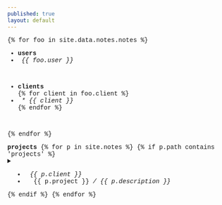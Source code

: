 ```yaml
---
published: true
layout: default
---
```

 
<div style="font-family: courier new" class="col12 pad1">
  
{% for foo in site.data.notes.notes %}    
  
  <div> <!--users-->
    <ul>
      <li><strong>users</strong></li>
      <li><em>&nbsp;{{ foo.user }}</em></li>
    </ul>
    <br>
  </div>  
  
  <div> <!--clients-->
    <ul>
      <li><strong>clients</strong></li>
      {% for client in foo.client %}
      <li><em>&nbsp;* {{ client }}</em></li>
      {% endfor %}  
    </ul>
    <br>
  </div>

{% endfor %}  
  
  <div> <!--projects-->
    <strong>projects</strong>
    {% for p in site.notes %}
    {% if p.path contains 'projects' %}
    <details>     
      <summary>
        <ul>
          <li>&nbsp;<em>{{ p.client }}</em></li>   
          <li>&nbsp;&nbsp;{{ p.project }}&nbsp;<em>/&nbsp;{{ p.description }}</em></li>
        </ul>
      </summary>   
      <br>
      {{ p.todo | markdownify }}
      <br>
      <details>
        <summary>
          <span>&nbsp;&nbsp;notes:</span>
        </summary>
          <br>
          {{ p.content | markdownify }}
      </details>
      <br>
      <hr>
    </details>
    {% endif %}
    {% endfor %}
  </div>  

</div>
